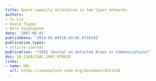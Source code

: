 ```yaml
---
title: Spare capacity allocation in two-layer networks
authors:
- Yu Liu
- David Tipper
- Korn Vajanapoom
date: '2007-05-01'
publishDate: '2024-05-09T18:43:01.671034Z'
publication_types:
- article-journal
publication: '*IEEE Journal on Selected Areas in Communications*'
doi: 10.1109/JSAC.2007.070610
links:
- name: URL
  url: https://ieeexplore.ieee.org/document/4211234
---
```

